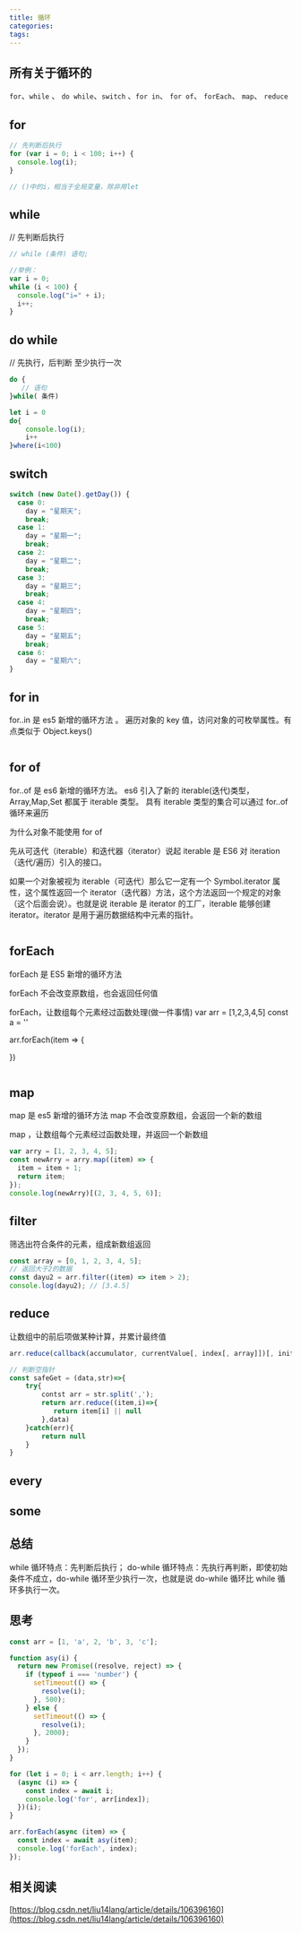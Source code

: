 ```yaml
---
title: 循环
categories:
tags:
---
```


## 所有关于循环的

`for`、`while` 、 `do while`、`switch` 、`for in`、 `for of`、 `forEach`、 `map`、 `reduce`

## for

```javascript
// 先判断后执行
for (var i = 0; i < 100; i++) {
  console.log(i);
}

// ()中的i，相当于全局变量，除非用let
```

## while

// 先判断后执行

```javascript
// while (条件) 语句;

//举例：
var i = 0;
while (i < 100) {
  console.log("i=" + i);
  i++;
}
```

## do while

// 先执行，后判断 至少执行一次

```javascript
do {
   // 语句
}while( 条件)

let i = 0
do{
    console.log(i);
    i++
}where(i<100)
```

## switch

```javascript
switch (new Date().getDay()) {
  case 0:
    day = "星期天";
    break;
  case 1:
    day = "星期一";
    break;
  case 2:
    day = "星期二";
    break;
  case 3:
    day = "星期三";
    break;
  case 4:
    day = "星期四";
    break;
  case 5:
    day = "星期五";
    break;
  case 6:
    day = "星期六";
}
```

## for in

for..in 是 es5 新增的循环方法 。
遍历对象的 key 值，访问对象的可枚举属性。有点类似于 Object.keys()

```javascript

```

## for of

for..of 是 es6 新增的循环方法。
es6 引入了新的 iterable(迭代)类型，Array,Map,Set 都属于 iterable 类型。
具有 iterable 类型的集合可以通过 for..of 循环来遍历

为什么对象不能使用 for of

先从可迭代（iterable）和迭代器（iterator）说起
iterable 是 ES6 对 iteration（迭代/遍历）引入的接口。

如果一个对象被视为 iterable（可迭代）那么它一定有一个 Symbol.iterator 属性，这个属性返回一个 iterator（迭代器）方法，这个方法返回一个规定的对象（这个后面会说）。也就是说 iterable 是 iterator 的工厂，iterable 能够创建 iterator。iterator 是用于遍历数据结构中元素的指针。

```javascript

```

## forEach

forEach 是 ES5 新增的循环方法

forEach 不会改变原数组，也会返回任何值

forEach，让数组每个元素经过函数处理(做一件事情)
var arr = [1,2,3,4,5]
const a = ''

arr.forEach(item => {

})

```javascript

```

## map

map 是 es5 新增的循环方法
map 不会改变原数组，会返回一个新的数组

map ，让数组每个元素经过函数处理，并返回一个新数组

```javascript
var arry = [1, 2, 3, 4, 5];
const newArry = arry.map((item) => {
  item = item + 1;
  return item;
});
console.log(newArry)[(2, 3, 4, 5, 6)];
```

## filter

筛选出符合条件的元素，组成新数组返回

```javascript
const array = [0, 1, 2, 3, 4, 5];
// 返回大于2的数据
const dayu2 = arr.filter((item) => item > 2);
console.log(dayu2); // [3.4.5]
```

## reduce

让数组中的前后项做某种计算，并累计最终值

```javascript
arr.reduce(callback(accumulator, currentValue[, index[, array]])[, initialValue])

// 判断空指针
const safeGet = (data,str)=>{
    try{
        contst arr = str.split(',');
        return arr.reduce((item,i)=>{
           return item[i] || null
        },data)
    }catch(err){
        return null
    }
}
```

## every

## some

## 总结

while 循环特点：先判断后执行；
do-while 循环特点：先执行再判断，即使初始条件不成立，do-while 循环至少执行一次，也就是说 do-while 循环比 while 循环多执行一次。
## 思考

```javascript
const arr = [1, 'a', 2, 'b', 3, 'c'];

function asy(i) {
  return new Promise((resolve, reject) => {
    if (typeof i === 'number') {
      setTimeout(() => {
        resolve(i);
      }, 500);
    } else {
      setTimeout(() => {
        resolve(i);
      }, 2000);
    }
  });
}

for (let i = 0; i < arr.length; i++) {
  (async (i) => {
    const index = await i;
    console.log('for', arr[index]);
  })(i);
}

arr.forEach(async (item) => {
  const index = await asy(item);
  console.log('forEach', index);
});

```
## 相关阅读
[https://blog.csdn.net/liu14lang/article/details/106396160](https://blog.csdn.net/liu14lang/article/details/106396160)
